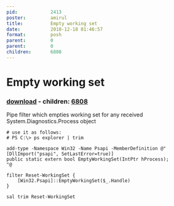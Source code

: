 ```yaml
---
pid:            2413
poster:         amirul
title:          Empty working set
date:           2010-12-18 01:46:57
format:         posh
parent:         0
parent:         0
children:       6808
---
```


# Empty working set

### [download](2413.ps1) - children: [6808](6808.md)

Pipe filter which empties working set for any received System.Diagnostics.Process object

```posh
# use it as follows:
# PS C:\> ps explorer | trim

add-type -Namespace Win32 -Name Psapi -MemberDefinition @"
[DllImport("psapi", SetLastError=true)]
public static extern bool EmptyWorkingSet(IntPtr hProcess);    
"@
 
filter Reset-WorkingSet {
    [Win32.Psapi]::EmptyWorkingSet($_.Handle)
}
 
sal trim Reset-WorkingSet

```

